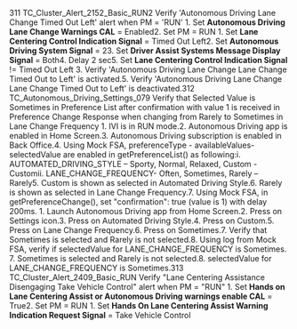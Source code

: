 311 TC_Cluster_Alert_2152_Basic_RUN2 Verify 'Autonomous Driving Lane Change Timed Out Left' alert when PM = 'RUN' 1. Set **Autonomous Driving Lane Change Warnings CAL** = Enabled2. Set PM = RUN 1. Set **Lane Centering Control Indication Signal** = Timed Out Left2. Set **Autonomous Driving System Signal** = 23. Set **Driver Assist Systems Message Display Signal** = Both4. Delay 2 sec5. Set **Lane Centering Control Indication Signal** != Timed Out Left 3. Verify 'Autonomous Driving Lane Change Lane Change Timed Out to Left' is activated.5. Verify 'Autonomous Driving Lane Change Lane Change Timed Out to Left' is deactivated.312 TC_Autonomous_Driving_Settings_079 Verify that Selected Value is Sometimes in Preference List after confirmation with value 1 is received in Preference Change Response when changing from Rarely to Sometimes in Lane Change Frequency 1. IVI is in RUN mode.2. Autonomous Driving app is enabled in Home Screen.3. Autonomous Driving subscription is enabled in Back Office.4. Using Mock FSA, preferenceType - availableValues- selectedValue are enabled in getPreferenceList() as following:i. AUTOMATED_DRIVING_STYLE – Sporty, Normal, Relaxed, Custom - Customii. LANE_CHANGE_FREQUENCY- Often, Sometimes, Rarely – Rarely5. Custom is shown as selected in Automated Driving Style.6. Rarely is shown as selected in Lane Change Frequency.7. Using Mock FSA, in getPreferenceChange(), set "confirmation": true (value is 1) with delay 200ms. 1. Launch Autonomous Driving app from Home Screen.2. Press on Settings icon.3. Press on Automated Driving Style.4. Press on Custom.5. Press on Lane Change Frequency.6. Press on Sometimes.7. Verify that Sometimes is selected and Rarely is not selected.8. Using log from Mock FSA, verify if selectedValue for LANE_CHANGE_FREQUENCY is Sometimes. 7. Sometimes is selected and Rarely is not selected.8. selectedValue for LANE_CHANGE_FREQUENCY is Sometimes.313 TC_Cluster_Alert_2409_Basic_RUN Verify "Lane Centering Assistance Disengaging Take Vehicle Control" alert when PM = "RUN" 1. Set **Hands on Lane Centering Assist or Autonomous Driving warnings enable CAL** = True2. Set PM = RUN 1. Set **Hands On Lane Centering Assist Warning Indication Request Signal** = Take Vehicle Control